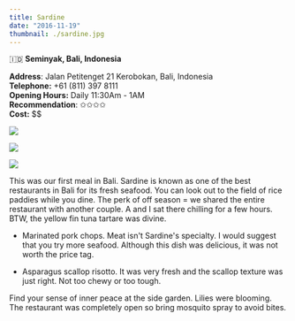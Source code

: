 ```yaml
---
title: Sardine
date: "2016-11-19"
thumbnail: ./sardine.jpg
---
```

🇮🇩 **Seminyak, Bali, Indonesia**

**Address**: Jalan Petitenget 21 Kerobokan, Bali, Indonesia  
**Telephone:** +61 (811) 397 8111   
**Opening Hours:** Daily 11:30Am - 1AM  
**Recommendation**: ✩✩✩✩  
**Cost:** $$

[![](https://hola-yolo.weebly.com/uploads/4/8/2/0/48209285/img-2122.jpg)](https://hola-yolo.weebly.com/uploads/4/8/2/0/48209285/img-2122_orig.jpg)

[![](https://hola-yolo.weebly.com/uploads/4/8/2/0/48209285/img-2123.jpg)](https://hola-yolo.weebly.com/uploads/4/8/2/0/48209285/img-2123_orig.jpg)

[![](https://hola-yolo.weebly.com/uploads/4/8/2/0/48209285/img-2124.jpg)](https://hola-yolo.weebly.com/uploads/4/8/2/0/48209285/img-2124_orig.jpg)

This was our first meal in Bali. Sardine is known as one of the best restaurants in Bali for its fresh seafood. You can look out to the field of rice paddies while you dine. The perk of off season = we shared the entire restaurant with another couple. A and I sat there chilling for a few hours. BTW, the yellow fin tuna tartare was divine.

* Marinated pork chops. Meat isn't Sardine's specialty. I would suggest that you try more seafood. Although this dish was delicious, it was not worth the price tag.

* Asparagus scallop risotto. It was very fresh and the scallop texture was just right. Not too chewy or too tough.

Find your sense of inner peace at the side garden. Lilies were blooming. The restaurant was completely open so bring mosquito spray to avoid bites.